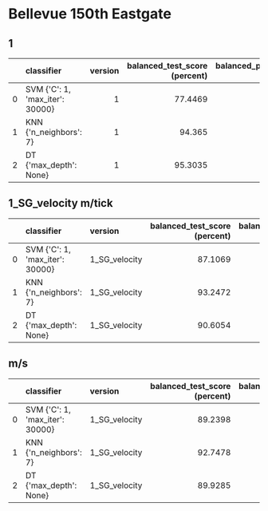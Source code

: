 # Bellevue 150th Eastgate

## 1

|     | classifier                      | version | balanced_test_score (percent) | balanced_pooled_test_score (percent) | time (s) |
| --: | :------------------------------ | ------: | ----------------------------: | -----------------------------------: | -------: |
|   0 | SVM {'C': 1, 'max_iter': 30000} |       1 |                       77.4469 |                              91.6208 |  274.487 |
|   1 | KNN {'n_neighbors': 7}          |       1 |                        94.365 |                              98.6209 | 0.521371 |
|   2 | DT {'max_depth': None}          |       1 |                       95.3035 |                              97.7078 |  0.95619 |

## 1_SG_velocity m/tick

|     | classifier                      | version       | balanced_test_score (percent) | balanced_pooled_test_score (percent) | time (s) |
| --: | :------------------------------ | :------------ | ----------------------------: | -----------------------------------: | -------: |
|   0 | SVM {'C': 1, 'max_iter': 30000} | 1_SG_velocity |                       87.1069 |                              95.4485 |  186.594 |
|   1 | KNN {'n_neighbors': 7}          | 1_SG_velocity |                       93.2472 |                              98.3371 | 0.421946 |
|   2 | DT {'max_depth': None}          | 1_SG_velocity |                       90.6054 |                              96.1247 |  2.07602 |

## m/s

|     | classifier                      | version       | balanced_test_score (percent) | balanced_pooled_test_score (percent) | time (s) |
| --: | :------------------------------ | :------------ | ----------------------------: | -----------------------------------: | -------: |
|   0 | SVM {'C': 1, 'max_iter': 30000} | 1_SG_velocity |                       89.2398 |                              95.8189 |   189.41 |
|   1 | KNN {'n_neighbors': 7}          | 1_SG_velocity |                       92.7478 |                              97.7956 | 0.410096 |
|   2 | DT {'max_depth': None}          | 1_SG_velocity |                       89.9285 |                               96.068 |  2.12414 |
